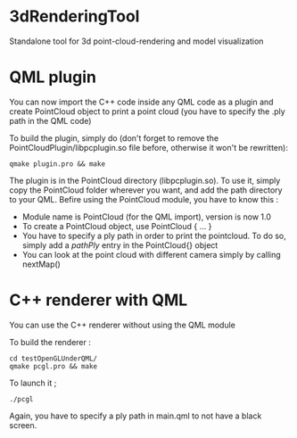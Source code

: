 # 3dRenderingTool
Standalone tool for 3d point-cloud-rendering and model visualization

# QML plugin 
You can now import the C++ code inside any QML code as a plugin and create PointCloud object to print a point cloud (you have to specify the .ply path in the QML code)

To build the plugin, simply do (don't forget to remove the PointCloudPlugin/libpcplugin.so file before, otherwise it won't be rewritten):
```
qmake plugin.pro && make

```

The plugin is in the PointCloud directory (libpcplugin.so). To use it, simply copy the PointCloud folder wherever you want, and add the path directory to your QML.
Befire using the PointCloud module, you have to know this :
* Module name is PointCloud (for the QML import), version is now 1.0
* To create a PointCloud object, use PointCloud { ... }
* You have to specify a ply path in order to print the pointcloud. To do so, simply add a *pathPly* entry in the PointCloud{} object
* You can look at the point cloud with different camera simply by calling nextMap()

# C++ renderer with QML
You can use the C++ renderer without using the QML module

To build the renderer :
```
cd testOpenGLUnderQML/
qmake pcgl.pro && make
```

To launch it ;
```
./pcgl
```

Again, you have to specify a ply path in main.qml to not have a black screen. 
